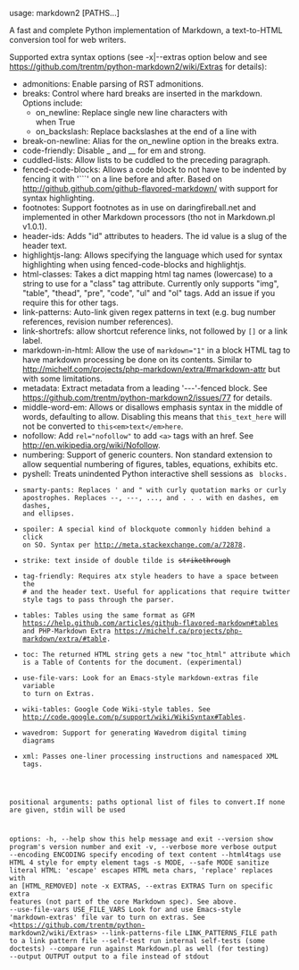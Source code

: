 usage: markdown2 [PATHS...]

A fast and complete Python implementation of Markdown, a
text-to-HTML conversion tool for web writers.

Supported extra syntax options (see -x|--extras option below and
see <https://github.com/trentm/python-markdown2/wiki/Extras> for details):

* admonitions: Enable parsing of RST admonitions.
* breaks: Control where hard breaks are inserted in the markdown.
  Options include:
  - on_newline: Replace single new line characters with <br> when True
  - on_backslash: Replace backslashes at the end of a line with <br>
* break-on-newline: Alias for the on_newline option in the breaks extra.
* code-friendly: Disable _ and __ for em and strong.
* cuddled-lists: Allow lists to be cuddled to the preceding paragraph.
* fenced-code-blocks: Allows a code block to not have to be indented
  by fencing it with '```' on a line before and after. Based on
  <http://github.github.com/github-flavored-markdown/> with support for
  syntax highlighting.
* footnotes: Support footnotes as in use on daringfireball.net and
  implemented in other Markdown processors (tho not in Markdown.pl v1.0.1).
* header-ids: Adds "id" attributes to headers. The id value is a slug of
  the header text.
* highlightjs-lang: Allows specifying the language which used for syntax
  highlighting when using fenced-code-blocks and highlightjs.
* html-classes: Takes a dict mapping html tag names (lowercase) to a
  string to use for a "class" tag attribute. Currently only supports "img",
  "table", "thead", "pre", "code", "ul" and "ol" tags. Add an issue if you require
  this for other tags.
* link-patterns: Auto-link given regex patterns in text (e.g. bug number
  references, revision number references).
* link-shortrefs: allow shortcut reference links, not followed by `[]` or
  a link label.
* markdown-in-html: Allow the use of `markdown="1"` in a block HTML tag to
  have markdown processing be done on its contents. Similar to
  <http://michelf.com/projects/php-markdown/extra/#markdown-attr> but with
  some limitations.
* metadata: Extract metadata from a leading '---'-fenced block.
  See <https://github.com/trentm/python-markdown2/issues/77> for details.
* middle-word-em: Allows or disallows emphasis syntax in the middle of words,
  defaulting to allow. Disabling this means that `this_text_here` will not be
  converted to `this<em>text</em>here`.
* nofollow: Add `rel="nofollow"` to add `<a>` tags with an href. See
  <http://en.wikipedia.org/wiki/Nofollow>.
* numbering: Support of generic counters.  Non standard extension to
  allow sequential numbering of figures, tables, equations, exhibits etc.
* pyshell: Treats unindented Python interactive shell sessions as <code>
  blocks.
* smarty-pants: Replaces ' and " with curly quotation marks or curly
  apostrophes.  Replaces --, ---, ..., and . . . with en dashes, em dashes,
  and ellipses.
* spoiler: A special kind of blockquote commonly hidden behind a
  click on SO. Syntax per <http://meta.stackexchange.com/a/72878>.
* strike: text inside of double tilde is ~~strikethrough~~
* tag-friendly: Requires atx style headers to have a space between the # and
  the header text. Useful for applications that require twitter style tags to
  pass through the parser.
* tables: Tables using the same format as GFM
  <https://help.github.com/articles/github-flavored-markdown#tables> and
  PHP-Markdown Extra <https://michelf.ca/projects/php-markdown/extra/#table>.
* toc: The returned HTML string gets a new "toc_html" attribute which is
  a Table of Contents for the document. (experimental)
* use-file-vars: Look for an Emacs-style markdown-extras file variable to turn
  on Extras.
* wiki-tables: Google Code Wiki-style tables. See
  <http://code.google.com/p/support/wiki/WikiSyntax#Tables>.
* wavedrom: Support for generating Wavedrom digital timing diagrams
* xml: Passes one-liner processing instructions and namespaced XML tags.

positional arguments:
  paths                 optional list of files to convert.If none are given,
                        stdin will be used

options:
  -h, --help            show this help message and exit
  --version             show program's version number and exit
  -v, --verbose         more verbose output
  --encoding ENCODING   specify encoding of text content
  --html4tags           use HTML 4 style for empty element tags
  -s MODE, --safe MODE  sanitize literal HTML: 'escape' escapes HTML meta
                        chars, 'replace' replaces with an [HTML_REMOVED] note
  -x EXTRAS, --extras EXTRAS
                        Turn on specific extra features (not part of the core
                        Markdown spec). See above.
  --use-file-vars USE_FILE_VARS
                        Look for and use Emacs-style 'markdown-extras' file
                        var to turn on extras. See
                        <https://github.com/trentm/python-
                        markdown2/wiki/Extras>
  --link-patterns-file LINK_PATTERNS_FILE
                        path to a link pattern file
  --self-test           run internal self-tests (some doctests)
  --compare             run against Markdown.pl as well (for testing)
  --output OUTPUT       output to a file instead of stdout

